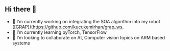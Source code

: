 ## Hi there 👋

- 🔭 I’m currently working on integrating the SOA algorithm into my robot ([GRAP])(https://github.com/kucukemirhan/grap_ws.
- 🌱 I’m currently learning pyTorch, TensorFlow
- 👯 I’m looking to collaborate on AI, Computer vision topics on ARM based systems

<!--
**kucukemirhan/kucukemirhan** is a ✨ _special_ ✨ repository because its `README.md` (this file) appears on your GitHub profile.

Here are some ideas to get you started:
-->
